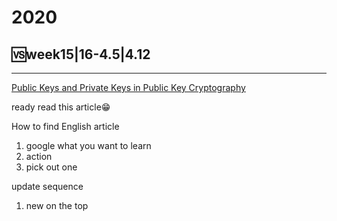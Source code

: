# 2020



## 🆚week15|16-4.5|4.12

---

[Public Keys and Private Keys in Public Key Cryptography](https://sectigo.com/resource-library/public-key-vs-private-key)

ready read this article😁



How to find English article

1. google what you want to learn
2. action
3. pick out one



update sequence

1. new on the top